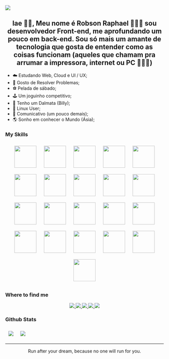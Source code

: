 <img src="https://raw.githubusercontent.com/halfrost/halfrost/master/icons/header_.png" >

## <div align="center">Iae 👋🏾, Meu nome é Robson Raphael 👨🏾‍💻 sou desenvolvedor Front-end, me aprofundando um pouco em back-end. Sou só mais um amante de tecnologia que gosta de entender como as coisas funcionam (aqueles que chamam pra arrumar a impressora, internet ou PC 🤦🏾‍♂) </div>

- ☁️ Estudando Web, Cloud e UI / UX;
- 🌱 Gosto de Resolver Problemas;
- ⚽ Pelada de sábado;
- 🕹️ Um joguinho competitivo;
- 🐶 Tenho um Dalmata (Billy);
- 🐧 Linux User;
- 🦜 Comunicativo (um pouco demais);
- 🌎 Sonho em conhecer o Mundo (Ásia);

### My Skills

<div align="center">
    <img height="70px" style="margin: 10px" src="https://cdn.jsdelivr.net/gh/devicons/devicon/icons/javascript/javascript-original.svg">
    <img height="70px" style="margin: 10px" src="https://cdn.jsdelivr.net/gh/devicons/devicon/icons/html5/html5-original.svg">
    <img height="70px" style="margin: 10px" src="https://cdn.jsdelivr.net/gh/devicons/devicon/icons/css3/css3-original.svg">
    <img height="70px" style="margin: 10px" src="https://cdn.jsdelivr.net/gh/devicons/devicon/icons/typescript/typescript-original.svg">
    <img height="70px" style="margin: 10px" src="https://cdn.jsdelivr.net/gh/devicons/devicon/icons/react/react-original.svg">
    <img height="70px" style="margin: 10px" src="https://cdn.jsdelivr.net/gh/devicons/devicon/icons/nodejs/nodejs-original.svg">
    <img height="70px" style="margin: 10px" src="https://cdn.jsdelivr.net/gh/devicons/devicon/icons/express/express-original.svg">
    <img height="70px" style="margin: 10px" src="https://cdn.jsdelivr.net/gh/devicons/devicon/icons/mongodb/mongodb-original.svg">
    <img height="70px" style="margin: 10px" src="https://cdn.jsdelivr.net/gh/devicons/devicon/icons/nextjs/nextjs-original.svg">
    <img height="70px" style="margin: 10px" src="https://cdn.jsdelivr.net/gh/devicons/devicon/icons/graphql/graphql-plain.svg">
    <img height="70px" style="margin: 10px" src="https://cdn.jsdelivr.net/gh/devicons/devicon/icons/npm/npm-original-wordmark.svg">
    <img height="70px" style="margin: 10px" src="https://cdn.jsdelivr.net/gh/devicons/devicon/icons/yarn/yarn-original.svg">
    <img height="70px" style="margin: 10px" src="https://cdn.jsdelivr.net/gh/devicons/devicon/icons/linux/linux-original.svg">
    <img height="70px" style="margin: 10px" src="https://cdn.jsdelivr.net/gh/devicons/devicon/icons/bash/bash-original.svg">
    <img height="70px" style="margin: 10px" src="https://cdn.jsdelivr.net/gh/devicons/devicon/icons/sass/sass-original.svg">
    <img height="70px" style="margin: 10px" src="https://cdn.jsdelivr.net/gh/devicons/devicon/icons/vscode/vscode-original.svg">
    <img height="70px" style="margin: 10px" src="https://cdn.jsdelivr.net/gh/devicons/devicon/icons/figma/figma-original.svg">
    <img height="70px" style="margin: 10px" src="https://cdn.jsdelivr.net/gh/devicons/devicon/icons/git/git-original-wordmark.svg">
    <img height="70px" style="margin: 10px" src="https://cdn.jsdelivr.net/gh/devicons/devicon/icons/github/github-original.svg">
    <img height="70px" style="margin: 10px" src="https://cdn.jsdelivr.net/gh/devicons/devicon/icons/gimp/gimp-original.svg">
    <img height="70px" style="margin: 10px" src="https://cdn.jsdelivr.net/gh/devicons/devicon/icons/amazonwebservices/amazonwebservices-original.svg">
</div>

### Where to find me

<div align="center">
    <a href="#">
        <img src="https://img.shields.io/badge/dev.to-0A0A0A?style=for-the-badge&logo=devdotto&logoColor=white">
    </a>
    <a href="mailto:robsonraphaelwork@gmail.com">
        <img src="https://img.shields.io/badge/Gmail-D14836?style=for-the-badge&logo=gmail&logoColor=white">
    </a>
    <a href="https://robsonraphael-portifolio.herokuapp.com/">
        <img src="https://img.shields.io/badge/website-000000?style=for-the-badge&logo=About.me&logoColor=white">
    </a>
     <a href="#">
        <img src="	https://img.shields.io/badge/GitHub-100000?style=for-the-badge&logo=github&logoColor=white">
    </a>
     <a href="https://www.linkedin.com/in/robson-raphael-42a628224/">
        <img src="https://img.shields.io/badge/LinkedIn-0077B5?style=for-the-badge&logo=linkedin&logoColor=white">
    </a>
</div>

### Github Stats
<div style="display: flex; align-items: center; gap: 2px">
    <img style="margin: 10px" src="https://github-readme-stats.vercel.app/api/top-langs/?username=robsonraphael&show_icons=true&theme=tokyonight">
    <img style="margin: 10px" src="https://github-readme-stats.vercel.app/api/?username=robsonraphael&show_icons=true&theme=tokyonight">
</div>

----
<div align="center">Run after your dream, because no one will run for you.</div>

